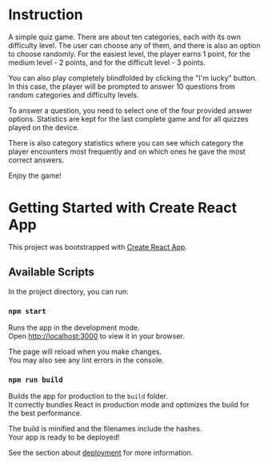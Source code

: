 # Instruction

A simple quiz game. There are about ten categories, each with its own difficulty level. The user can choose any of them, and there is also an option to choose randomly. For the easiest level, the player earns 1 point, for the medium level - 2 points, and for the difficult level - 3 points.

You can also play completely blindfolded by clicking the "I'm lucky" button. In this case, the player will be prompted to answer 10 questions from random categories and difficulty levels.

To answer a question, you need to select one of the four provided answer options. Statistics are kept for the last complete game and for all quizzes played on the device.

There is also category statistics where you can see which category the player encounters most frequently and on which ones he gave the most correct answers.

Enjoy the game!


# Getting Started with Create React App

This project was bootstrapped with [Create React App](https://github.com/facebook/create-react-app).

## Available Scripts

In the project directory, you can run:

### `npm start`

Runs the app in the development mode.\
Open [http://localhost:3000](http://localhost:3000) to view it in your browser.

The page will reload when you make changes.\
You may also see any lint errors in the console.

### `npm run build`

Builds the app for production to the `build` folder.\
It correctly bundles React in production mode and optimizes the build for the best performance.

The build is minified and the filenames include the hashes.\
Your app is ready to be deployed!

See the section about [deployment](https://facebook.github.io/create-react-app/docs/deployment) for more information.



